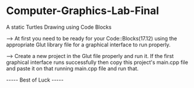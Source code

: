# Computer-Graphics-Lab-Final
A static Turtles Drawing using Code Blocks 

--> At first you need to be ready for your Code::Blocks(17.12) using the appropriate Glut library file for a graphical interface to run properly.

--> Create a new project in the Glut file properly and run it. If the first graphical interface runs successfully then copy this project's main.cpp file and paste it on that running main.cpp file and run that.

----- Best of Luck -----
